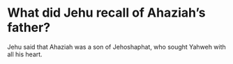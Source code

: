 # What did Jehu recall of Ahaziah’s father?

Jehu said that Ahaziah was a son of Jehoshaphat, who sought Yahweh with all his heart.

